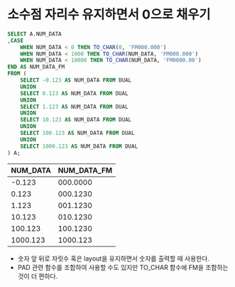 # 소수점 자리수 유지하면서 0으로 채우기

```sql
SELECT A.NUM_DATA
,CASE
    WHEN NUM_DATA < 0 THEN TO_CHAR(0, 'FM000.000')
    WHEN NUM_DATA < 1000 THEN TO_CHAR(NUM_DATA, 'FM000.000')
    WHEN NUM_DATA < 10000 THEN TO_CHAR(NUM_DATA, 'FM0000.00')
END AS NUM_DATA_FM
FROM (
    SELECT -0.123 AS NUM_DATA FROM DUAL
    UNION
    SELECT 0.123 AS NUM_DATA FROM DUAL
    UNION
    SELECT 1.123 AS NUM_DATA FROM DUAL
    UNION
    SELECT 10.123 AS NUM_DATA FROM DUAL
    UNION
    SELECT 100.123 AS NUM_DATA FROM DUAL
    UNION
    SELECT 1000.123 AS NUM_DATA FROM DUAL
) A;
```

| NUM_DATA | NUM_DATA_FM |
| -------- | ----------- |
| -0.123   | 000.0000    |
| 0.123    | 000.1230    |
| 1.123    | 001.1230    |
| 10.123   | 010.1230    |
| 100.123  | 100.1230    |
| 1000.123 | 1000.123    |

- 숫자 앞 뒤로 자릿수 혹은 layout을 유지하면서 숫자를 출력할 때 사용한다.
- PAD 관련 함수를 조합하여 사용할 수도 있지만 TO_CHAR 함수에 FM을 조합하는 것이 더 편하다.
